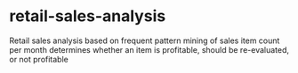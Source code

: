 # retail-sales-analysis

Retail sales analysis based on frequent pattern mining of sales item count per month determines whether an item is profitable, should be re-evaluated, or not profitable
